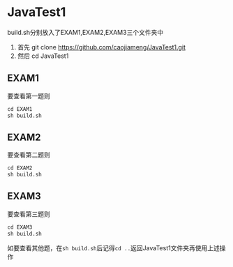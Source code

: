 # JavaTest1

build.sh分别放入了EXAM1,EXAM2,EXAM3三个文件夹中

1. 首先  git clone https://github.com/caojiameng/JavaTest1.git
2. 然后 cd JavaTest1

## EXAM1
要查看第一题则
``` markdown
cd EXAM1
sh build.sh

```

## EXAM2
要查看第二题则
``` markdown
cd EXAM2
sh build.sh

```
## EXAM3
要查看第三题则
``` markdown
cd EXAM3
sh build.sh

```
如要查看其他题，在`sh build.sh`后记得`cd ..`返回JavaTest1文件夹再使用上述操作
